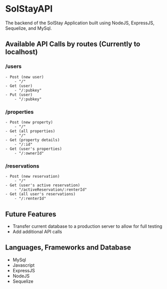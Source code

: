 # SolStayAPI

The backend of the SolStay Application built using NodeJS, ExpressJS, Sequelize, and MySql.

## Available API Calls by routes (Currently to localhost)

### /users
    - Post (new user)
        - "/"
    - Get (user)
        - "/:pubkey"
    - Put (user)
        - "/:pubkey"

### /properties
    - Post (new property)
        - "/"
    - Get (all properties)
        - "/"
    - Get (property details)
        - "/:id"
    - Get (user's properties)
        - "/:ownerId" 

### /reservations
    - Post (new reservation)
        - "/"
    - Get (user's active reservation)
        - "/activeReservation/:renterId" 
    - Get (all user's reservations)
        - "/:renterId"


## Future Features

- Transfer current database to a production server to allow for full testing
- Add additional API calls

## Languages, Frameworks and Database

- MySql
- Javascript
- ExpressJS
- NodeJS
- Sequelize